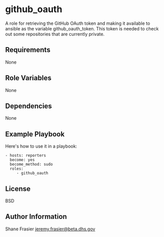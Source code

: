 github_oauth
============

A role for retrieving the GitHub OAuth token and making it available
to ansible as the variable github_oauth_token.  This token is needed
to check out some repositories that are currently private.

Requirements
------------

None

Role Variables
--------------

None

Dependencies
------------

None

Example Playbook
----------------

Here's how to use it in a playbook:

    - hosts: reporters
      become: yes
      become_method: sudo
      roles:
         - github_oauth

License
-------

BSD

Author Information
------------------

Shane Frasier <jeremy.frasier@beta.dhs.gov>
